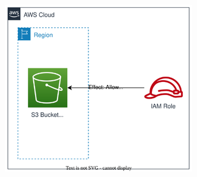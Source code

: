 ![](https://raw.githubusercontent.com/sugikeitter/CloudFormation-templates/main/ec2-role-for-s3-cross-stack/ec2-role-for-s3-cross-stack.drawio.svg)
